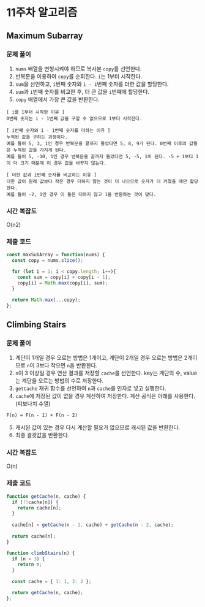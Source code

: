 # 11주차 알고리즘
## Maximum Subarray
### 문제 풀이
1. `nums` 배열을 변형시켜야 하므로 복사본 `copy`를 선언한다.
2. 반복문을 이용하여 `copy`를 순회한다. `i`는 1부터 시작한다.
3. `sum`을 선언하고, `i`번째 숫자와 `i - 1`번째 숫자를 더한 값을 할당한다.
4. `sum`과 `i`번째 숫자를 비교한 후, 더 큰 값을 `i`번째에 할당한다.
5. `copy` 배열에서 가장 큰 값을 반환한다.

```
[ i를 1부터 시작한 이유 ]
0번째 숫자는 i - 1번째 값을 구할 수 없으므로 1부터 시작한다.

[ i번째 숫자와 i - 1번째 숫자를 더하는 이유 ]
누적된 값을 구하는 과정이다.
예를 들어 5, 3, 1인 경우 반복문을 끝까지 돌았다면 5, 8, 9가 된다. 0번째 이후의 값들은 누적된 값을 가지게 된다.
예를 들어 5, -10, 1인 경우 반복문을 끝까지 돌았다면 5, -5, 1이 된다. -5 + 1보다 1이 더 크기 때문에 이 경우 값을 바꾸지 않는다.

[ 더한 값과 i번째 숫자를 비교하는 이유 ]
더한 값이 원래 값보다 작은 경우 더하지 않는 것이 더 나으므로 숫자가 더 커졌을 때만 할당한다.
예를 들어 -2, 1인 경우 이 둘은 더하지 않고 1을 반환하는 것이 맞다.
```

### 시간 복잡도
O(n2)

### 제출 코드
```javascript
const maxSubArray = function(nums) {
  const copy = nums.slice();

  for (let i = 1; i < copy.length; i++){
    const sum = copy[i] + copy[i - 1];
    copy[i] = Math.max(copy[i], sum);
  }

  return Math.max(...copy);
};
```

## Climbing Stairs
### 문제 풀이
1. 계단이 1개일 경우 오르는 방법은 1개이고, 계단이 2개일 경우 오르는 방법은 2개이므로 `n`이 3보다 작으면 `n`을 반환한다.
2. `n`이 3 이상일 경우 연산 결과를 저장할 `cache`를 선언한다. key는 계단의 수, value는 계단을 오르는 방법의 수로 저장한다.
3. `getCache` 재귀 함수를 선언하여 `n`과 `cache`를 인자로 넣고 실행한다.
4. `cache`에 저장된 값이 없을 경우 계산하여 저장한다. 계산 공식은 아래를 사용한다. (피보나치 수열)
```
F(n) = F(n - 1) + F(n - 2)
```
5. 캐시된 값이 있는 경우 다시 계산할 필요가 없으므로 캐시된 값을 반환한다.
6. 최종 결괏값을 반환한다.

### 시간 복잡도
O(n)

### 제출 코드
```javascript
function getCache(n, cache) {
  if (!!cache[n]) {
    return cache[n];
  }
  
  cache[n] = getCache(n - 1, cache) + getCache(n - 2, cache);
  
  return cache[n];
}

function climbStairs(n) {
  if (n < 3) {
    return n;
  }
  
  const cache = { 1: 1, 2: 2 };

  return getCache(n, cache);
};
```
